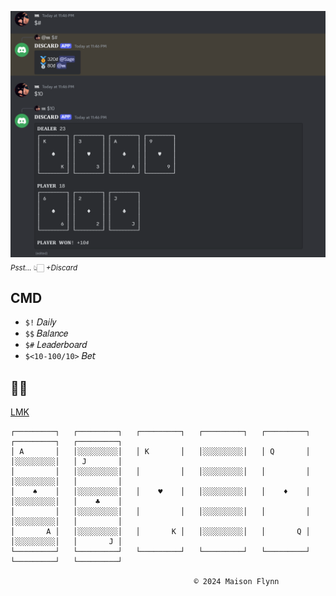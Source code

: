 [![Discard](./Image/Discard.png)](https://discord.com/oauth2/authorize?client_id=1292152109608861711&permissions=8&integration_type=0&scope=bot)
<sub><i>Psst...</i> 👆🏻 <i>+Discard</i></sub>

## CMD

+ `$!` 𝐷𝑎𝑖𝑙𝑦
+ `$$` 𝛣𝑎𝑙𝑎𝑛𝑐𝑒
+ `$#` 𝐿𝑒𝑎𝑑𝑒𝑟𝑏𝘰𝑎𝑟𝑑
+ `$<10-100/10>` 𝛣𝑒𝘵

## 🔎🐛

[LMK](https://github.com/MaisonFlynn/Discard/issues)

```
┌─────────┐   ┌─────────┐   ┌─────────┐   ┌─────────┐   ┌─────────┐   ┌─────────┐   ┌─────────┐
│ A       │   │░░░░░░░░░│   │ K       │   │░░░░░░░░░│   │ Q       │   │░░░░░░░░░│   │ J       │
│         │   │░░░░░░░░░│   │         │   │░░░░░░░░░│   │         │   │░░░░░░░░░│   │         │
│    ♠    │   │░░░░░░░░░│   │    ♥    │   │░░░░░░░░░│   │    ♦    │   │░░░░░░░░░│   │    ♣    │
│         │   │░░░░░░░░░│   │         │   │░░░░░░░░░│   │         │   │░░░░░░░░░│   │         │
│       A │   │░░░░░░░░░│   │       K │   │░░░░░░░░░│   │       Q │   │░░░░░░░░░│   │       J │
└─────────┘   └─────────┘   └─────────┘   └─────────┘   └─────────┘   └─────────┘   └─────────┘

                                         © 2024 Maison Flynn
```